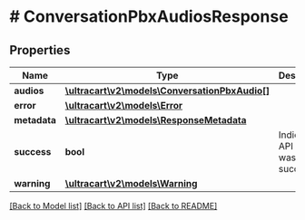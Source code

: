 # # ConversationPbxAudiosResponse

## Properties

Name | Type | Description | Notes
------------ | ------------- | ------------- | -------------
**audios** | [**\ultracart\v2\models\ConversationPbxAudio[]**](ConversationPbxAudio.md) |  | [optional]
**error** | [**\ultracart\v2\models\Error**](Error.md) |  | [optional]
**metadata** | [**\ultracart\v2\models\ResponseMetadata**](ResponseMetadata.md) |  | [optional]
**success** | **bool** | Indicates if API call was successful | [optional]
**warning** | [**\ultracart\v2\models\Warning**](Warning.md) |  | [optional]

[[Back to Model list]](../../README.md#models) [[Back to API list]](../../README.md#endpoints) [[Back to README]](../../README.md)
